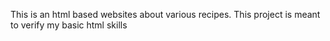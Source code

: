 This is an html based websites about various recipes.
This project is meant to verify my basic html skills